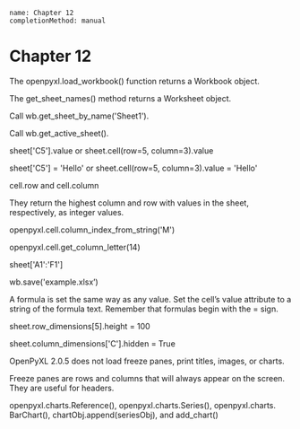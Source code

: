 ```ngMeta
name: Chapter 12
completionMethod: manual
```
# Chapter 12
The openpyxl.load_workbook() function returns a Workbook object.

The get_sheet_names() method returns a Worksheet object.

Call wb.get_sheet_by_name('Sheet1').

Call wb.get_active_sheet().

sheet['C5'].value or sheet.cell(row=5, column=3).value

sheet['C5'] = 'Hello' or sheet.cell(row=5, column=3).value = 'Hello'

cell.row and cell.column

They return the highest column and row with values in the sheet, respectively, as integer values.

openpyxl.cell.column_index_from_string('M')

openpyxl.cell.get_column_letter(14)

sheet['A1':'F1']

wb.save('example.xlsx’)

A formula is set the same way as any value. Set the cell’s value attribute to a string of the formula text. Remember that formulas begin with the = sign.

sheet.row_dimensions[5].height = 100

sheet.column_dimensions['C'].hidden = True

OpenPyXL 2.0.5 does not load freeze panes, print titles, images, or charts.

Freeze panes are rows and columns that will always appear on the screen. They are useful for headers.

openpyxl.charts.Reference(), openpyxl.charts.Series(), openpyxl.charts. BarChart(), chartObj.append(seriesObj), and add_chart()